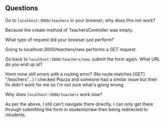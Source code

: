 ## Questions

Go to `localhost:3000/teachers` in your browser; why does this not work?

Because the create method of TeachersController was empty.

What type of request did your browser just perform?

Going to localhost:3000/teachers/new performs a GET request.

Go back to `localhost:3000/teachers/new`; submit the form again. What URL do you end up at?

Hmm mine still errors with a routing error? (No route matches [GET] "/teachers"...)
I checked Piazza and someone had a similar issue but their fix didn't work for me so I'm not sure what's going wrong.

Why does `localhost:3000/teachers` work now?

As per the above, I still can't navigate there directly. I can only get there through submitting the form in students/new then being redirected to /students.